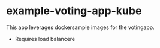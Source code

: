 # example-voting-app-kube

This app leverages dockersample images for the votingapp.

* Requires load balancere

